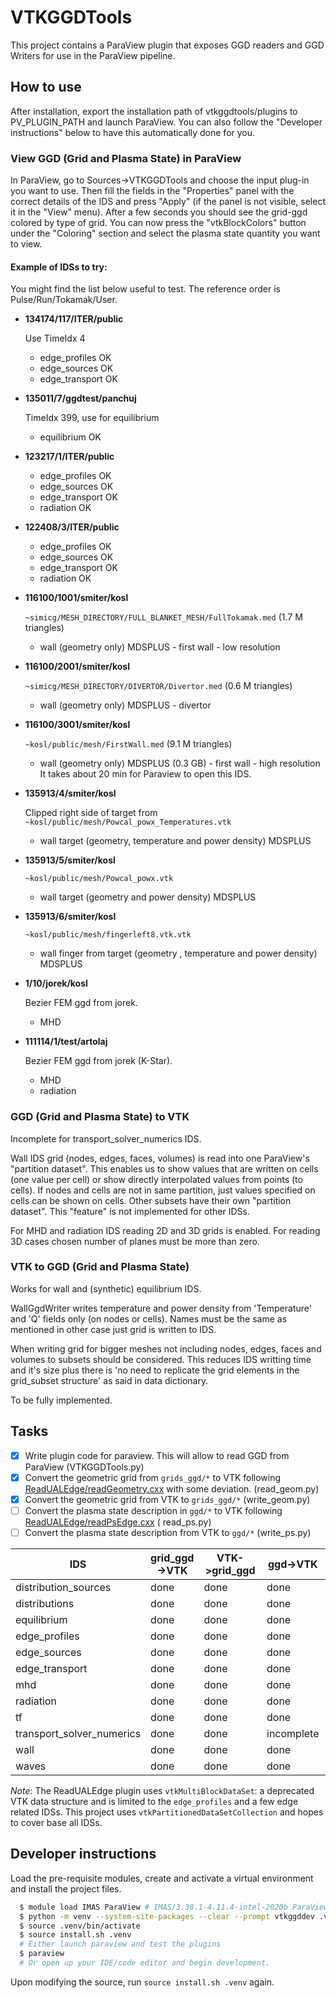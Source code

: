 # VTKGGDTools

This project contains a ParaView plugin that exposes GGD readers and
GGD Writers for use in the ParaView pipeline.

## How to use

After installation, export the installation path of
vtkggdtools/plugins to PV_PLUGIN_PATH and launch ParaView. You can
also follow the "Developer instructions" below to have this
automatically done for you.

### View GGD (Grid and Plasma State) in ParaView

In ParaView, go to Sources->VTKGGDTools and choose the input plug-in
you want to use. Then fill the fields in the "Properties" panel with
the correct details of the IDS and press "Apply" (if the panel is not
visible, select it in the "View" menu). After a few seconds you should
see the grid-ggd colored by type of grid. You can now press the
"vtkBlockColors" button under the "Coloring" section and select the
plasma state quantity you want to view.

#### Example of IDSs to try:

You might find the list below useful to test. The reference order is
Pulse/Run/Tokamak/User.

- **134174/117/ITER/public** 
  
  Use TimeIdx 4
  - edge_profiles OK
  - edge_sources OK
  - edge_transport OK

- **135011/7/ggdtest/panchuj**

  TimeIdx 399, use for equilibrium
  - equilibrium OK

- **123217/1/ITER/public**
  - edge_profiles OK
  - edge_sources OK
  - edge_transport OK
  - radiation OK

- **122408/3/ITER/public**
  - edge_profiles OK
  - edge_sources OK
  - edge_transport OK
  - radiation OK

- **116100/1001/smiter/kosl**

  `~simicg/MESH_DIRECTORY/FULL_BLANKET_MESH/FullTokamak.med` (1.7 M triangles)
  - wall (geometry only) MDSPLUS - first wall - low resolution

- **116100/2001/smiter/kosl**

  `~simicg/MESH_DIRECTORY/DIVERTOR/Divertor.med` (0.6 M triangles) 
  - wall (geometry only) MDSPLUS - divertor

- **116100/3001/smiter/kosl**

  `~kosl/public/mesh/FirstWall.med` (9.1 M triangles)
  - wall (geometry only) MDSPLUS (0.3 GB) - first wall - high resolution
  It takes about 20 min for Paraview to open this IDS.

- **135913/4/smiter/kosl**

  Clipped right side of target from `~kosl/public/mesh/Powcal_powx_Temperatures.vtk`
  - wall target (geometry, temperature and power density) MDSPLUS

- **135913/5/smiter/kosl**

  `~kosl/public/mesh/Powcal_powx.vtk`
  - wall target (geometry and power density) MDSPLUS

- **135913/6/smiter/kosl**

  `~kosl/public/mesh/fingerleft8.vtk.vtk`
  - wall finger from target (geometry , temperature and power density) MDSPLUS

- **1/10/jorek/kosl**

  Bezier FEM ggd from jorek.
  - MHD

- **111114/1/test/artolaj**

  Bezier FEM ggd from jorek (K-Star).
  - MHD
  - radiation


### GGD (Grid and Plasma State) to VTK

Incomplete for transport_solver_numerics IDS.

Wall IDS grid (nodes, edges, faces, volumes) is read into one
ParaView's "partition dataset". This enables us to show values that are written
on cells (one value per cell) or show directly interpolated values from points
(to cells). If nodes and cells are not in same partition, just values specified
on cells can be shown on cells. Other subsets have their own "partition dataset". 
This "feature" is not implemented for other IDSs.

For MHD and radiation IDS reading 2D and 3D grids is enabled. For reading 3D
cases chosen number of planes must be more than zero.

### VTK to GGD (Grid and Plasma State)

Works for wall and (synthetic) equilibrium IDS.

WallGgdWriter writes temperature and power density from 'Temperature' and 'Q'
fields only (on nodes or cells). Names must be the same as mentioned in other
case just grid is written to IDS.

When writing grid for bigger meshes not including nodes, edges, faces and
volumes to subsets should be considered. This reduces IDS writting time and
it's size plus there is 'no need to replicate the grid elements in the
grid_subset structure' as said in data dictionary.

To be fully implemented.

## Tasks

- [x] Write plugin code for paraview. This will allow to read GGD from ParaView (VTKGGDTools.py)
- [x] Convert the geometric grid from `grids_ggd/*` to VTK
  following [ReadUALEdge/readGeometry.cxx](https://git.iter.org/projects/BND/repos/solps-gui/browse/src/plugins/paraview/readGmtryEdge.cxx)
  with some deviation. (read_geom.py)
- [x] Convert the geometric grid from VTK to `grids_ggd/*` (write_geom.py)
- [ ] Convert the plasma state description in `ggd/*` to VTK
  following [ReadUALEdge/readPsEdge.cxx](https://git.iter.org/projects/BND/repos/solps-gui/browse/src/plugins/paraview/readPsEdge.cxx) (
  read_ps.py)
- [ ] Convert the plasma state description from VTK to `ggd/*` (write_ps.py)

|IDS|  grid_ggd->VTK| VTK->grid_ggd| ggd->VTK| VTK->ggd|
|---|---|---|---|---|
|distribution_sources|done|done|done|n/a
|distributions | done |done|done|n/a
|equilibrium| done |done|done|done
|edge_profiles| done  |done|done|n/a
|edge_sources| done  |done|done|n/a
|edge_transport| done  |done|done|n/a
|mhd| done  |done|done|n/a
|radiation| done  |done|done|n/a
|tf| done  |done|done|n/a
|transport_solver_numerics| done  |done|incomplete|n/a
|wall| done  |done|done|done
|waves| done  |done|done|n/a

*Note*: The ReadUALEdge plugin uses `vtkMultiBlockDataSet`: a
deprecated VTK data structure and is limited to the `edge_profiles`
and a few edge related IDSs. This project uses
`vtkPartitionedDataSetCollection` and hopes to cover base all IDSs.

## Developer instructions

Load the pre-requisite modules, create and activate a virtual environment and install
the project files.

```bash
  $ module load IMAS ParaView # IMAS/3.38.1-4.11.4-intel-2020b ParaView/5.10.0-intel-2020b-mpi
  $ python -m venv --system-site-packages --clear --prompt vtkggddev .venv
  $ source .venv/bin/activate
  $ source install.sh .venv
  # Either launch paraview and test the plugins
  $ paraview
  # Or open up your IDE/code editor and begin development.
```
Upon modifying the source, run `source install.sh .venv` again.
